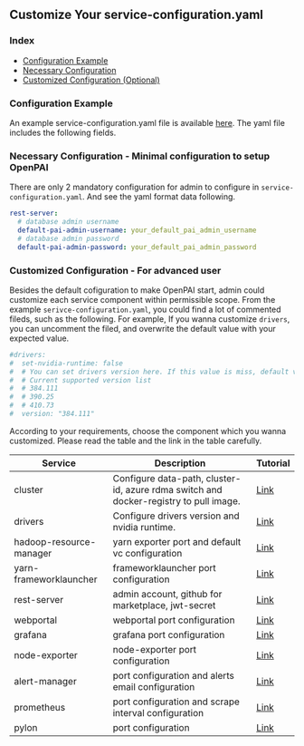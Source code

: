 <!--
  Copyright (c) Microsoft Corporation
  All rights reserved.

  MIT License

  Permission is hereby granted, free of charge, to any person obtaining a copy of this software and associated
  documentation files (the "Software"), to deal in the Software without restriction, including without limitation
  the rights to use, copy, modify, merge, publish, distribute, sublicense, and/or sell copies of the Software, and
  to permit persons to whom the Software is furnished to do so, subject to the following conditions:
  The above copyright notice and this permission notice shall be included in all copies or substantial portions of the Software.

  THE SOFTWARE IS PROVIDED *AS IS*, WITHOUT WARRANTY OF ANY KIND, EXPRESS OR IMPLIED, INCLUDING
  BUT NOT LIMITED TO THE WARRANTIES OF MERCHANTABILITY, FITNESS FOR A PARTICULAR PURPOSE AND
  NONINFRINGEMENT. IN NO EVENT SHALL THE AUTHORS OR COPYRIGHT HOLDERS BE LIABLE FOR ANY CLAIM,
  DAMAGES OR OTHER LIABILITY, WHETHER IN AN ACTION OF CONTRACT, TORT OR OTHERWISE, ARISING FROM,
  OUT OF OR IN CONNECTION WITH THE SOFTWARE OR THE USE OR OTHER DEALINGS IN THE SOFTWARE.
-->

## Customize Your service-configuration.yaml

### Index

- [Configuration Example](#example)
- [Necessary Configuration](#necessary)
- [Customized Configuration (Optional)](#optional)

### Configuration Example <a name="example"></a>

An example service-configuration.yaml file is available [here](../../../examples/cluster-configuration/services-configuration.yaml). The yaml file includes the following fields.

### Necessary Configuration - Minimal configuration to setup OpenPAI <a name="necessary"></a>

There are only 2 mandatory configuration for admin to configure in ```service-configuration.yaml```. And see the yaml format data following.

```YAML
rest-server:
  # database admin username
  default-pai-admin-username: your_default_pai_admin_username
  # database admin password
  default-pai-admin-password: your_default_pai_admin_password
```

### Customized Configuration - For advanced user <a name="optional"></a>

Besides the default cofiguration to make OpenPAI start, admin could customize each service component within permissible scope. From the example ```serivce-configuration.yaml```, you could find a lot of commented fileds, such as the following. For example, If you wanna customize ```drivers```, you can uncomment the filed, and overwrite the default value with your expected value.

```YAML
#drivers:
#  set-nvidia-runtime: false
#  # You can set drivers version here. If this value is miss, default value will be 384.111
#  # Current supported version list
#  # 384.111
#  # 390.25
#  # 410.73
#  version: "384.111"
```

According to your requirements, choose the component which you wanna customized. Please read the table and the link in the table carefully.

| Service                                                      | Description                                                                           | Tutorial                                                                                |
| ------------------------------------------------------------ | ------------------------------------------------------------------------------------- | --------------------------------------------------------------------------------------- |
| cluster <a name="ref_cluster_config"></a>                    | Configure data-path, cluster-id, azure rdma switch and docker-registry to pull image. | [Link](../../../src/cluster/config/cluster.md)                                          |
| drivers <a name="ref_drivers"></a>                           | Configure drivers version and nvidia runtime.                                         | [Link](../../../src/drivers/config/drivers.md)                                          |
| hadoop-resource-manager <a name="configure_vc_capacity"></a> | yarn exporter port and default vc configuration                                       | [Link](../../../src/hadoop-resource-manager/config/hadoop-resource-manager.md)          |
| yarn-frameworklauncher                                       | frameworklauncher port configuration                                                  | [Link](../../../../src/yarn-frameworklauncher/config/yarn-frameworkerlauncher_zh_CN.md) |
| rest-server <a name="ref_rest_server"></a>                   | admin account, github for marketplace, jwt-secret                                     | [Link](../../../src/rest-server/config/rest-server.md)                                  |
| webportal                                                    | webportal port configuration                                                          | [Link](../../../src/webportal/config/webportal.md)                                      |
| grafana                                                      | grafana port configuration                                                            | [Link](../../../src/grafana/config/grafana.md)                                          |
| node-exporter                                                | node-exporter port configuration                                                      | [Link](../../../src/node-exporter/config/node-exporter.md)                              |
| alert-manager                                                | port configuration and alerts email configuration                                     | [Link](../../../src/alert-manager/config/alert-manager.md)                              |
| prometheus                                                   | port configuration and scrape interval configuration                                  | [Link](../../../../src/prometheus/config/prometheus_zh_CN.md)                           |
| pylon                                                        | port configuration                                                                    | [Link](../../../src/pylon/config/pylon.md)                                              |